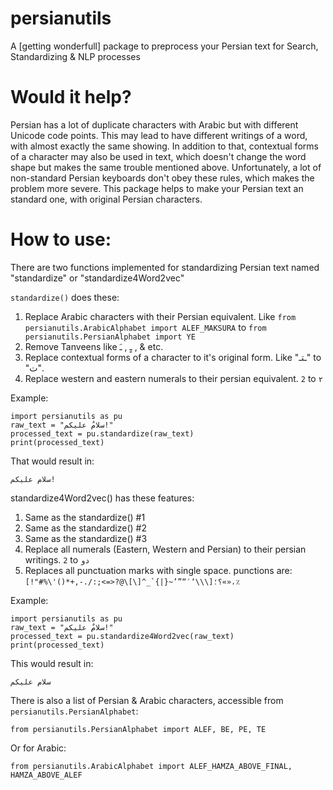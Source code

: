 # persianutils
A \[getting wonderfull] package to preprocess your Persian text for Search, Standardizing & NLP processes


# Would it help?
Persian has a lot of duplicate characters with Arabic but with different Unicode code points. This may lead to have different writings of a word, with almost exactly the same showing. In addition to that, contextual forms of a character may also be used in text, which doesn't change the word shape but makes the same trouble mentioned above. Unfortunately, a lot of non-standard Persian keyboards don't obey these rules, which makes the problem more severe.
This package helps to make your Persian text an standard one, with original Persian characters.

# How to use:
There are two functions implemented for standardizing Persian text named "standardize" or "standardize4Word2vec"

```standardize()``` does these:
1. Replace Arabic characters with their Persian equivalent. Like ```from persianutils.ArabicAlphabet import ALEF_MAKSURA``` to ```from persianutils.PersianAlphabet import YE```
2. Remove Tanveens like ـٍ , ـَ , & etc.
3. Replace contextual forms of a character to it's original form. Like "ـتـ‎" to "ت".
4. Replace western and eastern numerals to their persian equivalent. ```2``` to ```۲```

Example:
```
import persianutils as pu
raw_text = "سلامٌ علیکم!"
processed_text = pu.standardize(raw_text)
print(processed_text)
```
That would result in:
```
سلام علیکم!
```


standardize4Word2vec() has these features:
1. Same as the standardize() #1
2. Same as the standardize() #2
3. Same as the standardize() #3
4. Replace all numerals (Eastern, Western and Persian) to their persian writings. ```2``` to ```دو```
5. Replaces all punctuation marks with single space. punctions are: ```[!"#%\'()*+,-./:;<=>?@\[\]^_`{|}~’”“′‘\\\]؟؛«»،٪```

Example:
```
import persianutils as pu
raw_text = "سلامٌ علیکم!"
processed_text = pu.standardize4Word2vec(raw_text)
print(processed_text)
```
This would result in:
```
سلام علیکم 
```

There is also a list of Persian & Arabic characters, accessible from ```persianutils.PersianAlphabet```:
```
from persianutils.PersianAlphabet import ALEF, BE, PE, TE
```
Or for Arabic:
```
from persianutils.ArabicAlphabet import ALEF_HAMZA_ABOVE_FINAL, HAMZA_ABOVE_ALEF
```
